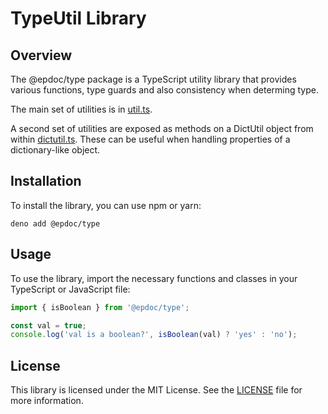 # TypeUtil Library

## Overview

The @epdoc/type package is a TypeScript utility library that provides various functions, type guards and also
consistency when determing type.

The main set of utilities is in [util.ts](util.ts).

A second set of utilities are exposed as methods on a DictUtil object from within [dictutil.ts](./dictutil.ts). These
can be useful when handling properties of a dictionary-like object.

## Installation

To install the library, you can use npm or yarn:

`deno add @epdoc/type`

## Usage

To use the library, import the necessary functions and classes in your TypeScript or JavaScript file:

```typescript
import { isBoolean } from '@epdoc/type';

const val = true;
console.log('val is a boolean?', isBoolean(val) ? 'yes' : 'no');
```

## License

This library is licensed under the MIT License. See the [LICENSE](LICENSE) file for more information.
